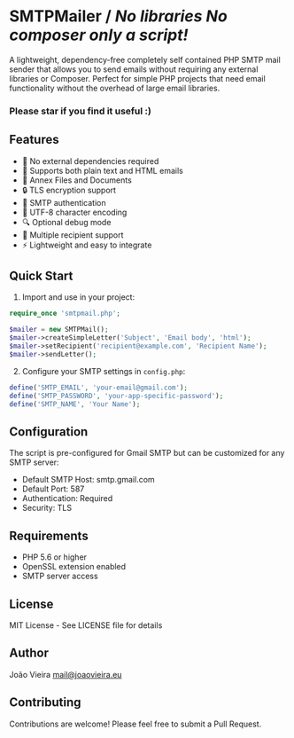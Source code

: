 # SMTPMailer   / *No libraries No composer only a script!*

A lightweight, dependency-free completely self contained PHP SMTP mail sender that allows you to send emails without requiring any external libraries or Composer. Perfect for simple PHP projects that need email functionality without the overhead of large email libraries.

### Please star if you find it useful :)

## Features

- 🔌 No external dependencies required
- 📧 Supports both plain text and HTML emails
- 🔗 Annex Files and Documents
- 🔒 TLS encryption support
- 🔑 SMTP authentication
- 📝 UTF-8 character encoding
- 🔍 Optional debug mode
- 📨 Multiple recipient support
- ⚡ Lightweight and easy to integrate

## Quick Start

1. Import and use in your project:
```php
require_once 'smtpmail.php';

$mailer = new SMTPMail();
$mailer->createSimpleLetter('Subject', 'Email body', 'html');
$mailer->setRecipient('recipient@example.com', 'Recipient Name');
$mailer->sendLetter();
```
2. Configure your SMTP settings in `config.php`:
```php
define('SMTP_EMAIL', 'your-email@gmail.com');
define('SMTP_PASSWORD', 'your-app-specific-password');
define('SMTP_NAME', 'Your Name');
```

## Configuration

The script is pre-configured for Gmail SMTP but can be customized for any SMTP server:

- Default SMTP Host: smtp.gmail.com
- Default Port: 587
- Authentication: Required
- Security: TLS

## Requirements

- PHP 5.6 or higher
- OpenSSL extension enabled
- SMTP server access

## License

MIT License - See LICENSE file for details

## Author

João Vieira <mail@joaovieira.eu>

## Contributing

Contributions are welcome! Please feel free to submit a Pull Request.
